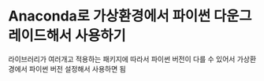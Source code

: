 # Anaconda로 가상환경에서 파이썬 다운그레이드해서 사용하기

라이브러리가 여러개고 적용하는 패키지에 따라서 파이썬 버전이 다를 수 있어서 가상환경에서 파이썬 버전 설정해서 사용하면 됨

 
